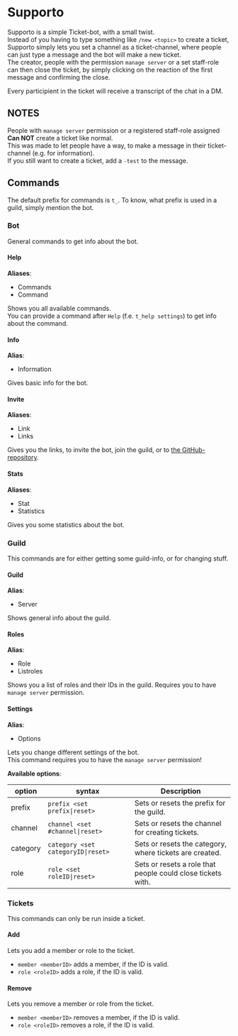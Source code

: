 # Supporto
Supporto is a simple Ticket-bot, with a small twist.  
Instead of you having to type something like `/new <topic>` to create a ticket, Supporto simply lets you set a channel as a ticket-channel, where people can just type a message and the bot will make a new ticket.  
The creator, people with the permission `manage server` or a set staff-role can then close the ticket, by simply clicking on the reaction of the first message and confirming the close.

Every participient in the ticket will receive a transcript of the chat in a DM.

## NOTES
People with `manage server` permission or a registered staff-role assigned **Can NOT** create a ticket like normal.  
This was made to let people have a way, to make a message in their ticket-channel (e.g. for information).  
If you still want to create a ticket, add a `-test` to the message.

## Commands
The default prefix for commands is `t_`.
To know, what prefix is used in a guild, simply mention the bot.

### Bot
General commands to get info about the bot.

#### Help
**Aliases**:
- Commands
- Command

Shows you all available commands.  
You can provide a command after `Help` (f.e. `t_help settings`) to get info about the command.

#### Info
**Alias**:
- Information

Gives basic info for the bot.

#### Invite
**Aliases**:
- Link
- Links

Gives you the links, to invite the bot, join the guild, or to [the GitHub-repository](https://github.com/Andre601/Supporto).

#### Stats
**Aliases**:
- Stat
- Statistics

Gives you some statistics about the bot.

### Guild
This commands are for either getting some guild-info, or for changing stuff.

#### Guild
**Alias**:
- Server

Shows general info about the guild.

#### Roles
**Alias**:
- Role
- Listroles

Shows you a list of roles and their IDs in the guild.
Requires you to have `manage server` permission.

#### Settings
**Alias**:
- Options

Lets you change different settings of the bot.  
This command requires you to have the `manage server` permission!

**Available options**:  

| option   | syntax                             | Description                                                 |  
| -------- | ---------------------------------- | ----------------------------------------------------------- |  
| prefix   | `prefix <set prefix\|reset>`       | Sets or resets the prefix for the guild.                    |  
| channel  | `channel <set #channel\|reset>`    | Sets or resets the channel for creating tickets.            |  
| category | `category <set categoryID\|reset>` | Sets or resets the category, where tickets are created.     |  
| role     | `role <set roleID\|reset>`         | Sets or resets a role that people could close tickets with. |  

### Tickets
This commands can only be run inside a ticket.

#### Add
Lets you add a member or role to the ticket.

- `member <memberID>` adds a member, if the ID is valid.
- `role <roleID>` adds a role, if the ID is valid.

#### Remove
Lets you remove a member or role from the ticket.

- `member <memberID>` removes a member, if the ID is valid.
- `role <roleID>` removes a role, if the ID is valid.